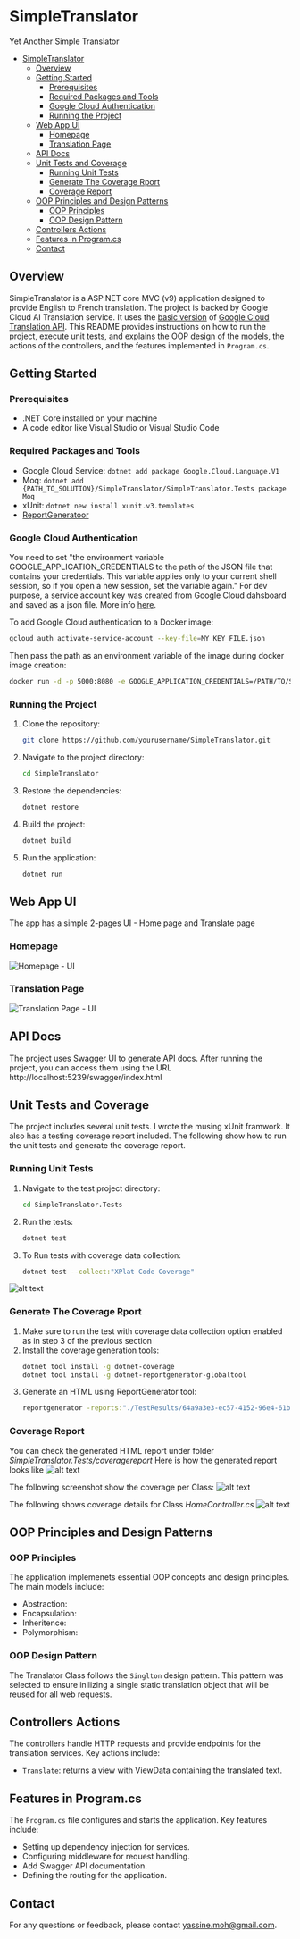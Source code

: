 
# SimpleTranslator
Yet Another Simple Translator


- [SimpleTranslator](#simpletranslator)
  - [Overview](#overview)
  - [Getting Started](#getting-started)
    - [Prerequisites](#prerequisites)
    - [Required Packages and Tools](#required-packages-and-tools)
    - [Google Cloud Authentication](#google-cloud-authentication)
    - [Running the Project](#running-the-project)
  - [Web App UI](#web-app-ui)
    - [Homepage](#homepage)
    - [Translation Page](#translation-page)
  - [API Docs](#api-docs)
  - [Unit Tests and Coverage](#unit-tests-and-coverage)
    - [Running Unit Tests](#running-unit-tests)
    - [Generate The Coverage Rport](#generate-the-coverage-rport)
    - [Coverage Report](#coverage-report)
  - [OOP Principles and Design Patterns](#oop-principles-and-design-patterns)
    - [OOP Principles](#oop-principles)
    - [OOP Design Pattern](#oop-design-pattern)
  - [Controllers Actions](#controllers-actions)
  - [Features in Program.cs](#features-in-programcs)
  - [Contact](#contact)

## Overview
SimpleTranslator is a ASP.NET core MVC (v9) application designed to provide English to French translation. The project is backed by Google Cloud AI Translation service. It uses the [basic version](https://cloud.google.com/translate/docs/basic/translating-text) of [Google Cloud Translation API](https://console.cloud.google.com/apis/api/translate.googleapis.com/metrics?hl=en&inv=1&invt=AbruXA&project=rival-translator). This README provides instructions on how to run the project, execute unit tests, and explains the OOP design of the models, the actions of the controllers, and the features implemented in `Program.cs`.

## Getting Started

### Prerequisites
- .NET Core installed on your machine
- A code editor like Visual Studio or Visual Studio Code

### Required Packages and Tools
- Google Cloud Service: ```dotnet add package Google.Cloud.Language.V1```
- Moq: ```dotnet add {PATH_TO_SOLUTION}/SimpleTranslator/SimpleTranslator.Tests package Moq```
- xUnit: ```dotnet new install xunit.v3.templates```
- [ReportGeneratoor](https://github.com/danielpalme/ReportGenerator)

### Google Cloud Authentication
You need to set "the environment variable GOOGLE_APPLICATION_CREDENTIALS to the path of the JSON file that contains your credentials. This variable applies only to your current shell session, so if you open a new session, set the variable again." For dev purpose, a service account key was created from Google Cloud dahsboard and saved as a json file.
More info [here](https://cloud.google.com/docs/authentication/set-up-adc-local-dev-environment#local-key).

To add Google Cloud authentication to a Docker image:
```sh
gcloud auth activate-service-account --key-file=MY_KEY_FILE.json
```

Then pass the path as an environment variable of the image during docker image creation:
```sh
docker run -d -p 5000:8080 -e GOOGLE_APPLICATION_CREDENTIALS=/PATH/TO/SERVICE/ACCOUNT/KEY/FILE/rival-translator-e11f22b79f4b.json simple-translator-image 
```

### Running the Project
1. Clone the repository:
    ```sh
    git clone https://github.com/yourusername/SimpleTranslator.git
    ```
2. Navigate to the project directory:
    ```sh
    cd SimpleTranslator
    ```
3. Restore the dependencies:
    ```sh
    dotnet restore
    ```
4. Build the project:
    ```sh
    dotnet build
    ```
5. Run the application:
    ```sh
    dotnet run
    ```

## Web App UI
The app has a simple 2-pages UI - Home page and Translate page

### Homepage
![Homepage - UI](https://github.com/user-attachments/assets/2ac7d313-a5fb-419c-922e-b3cd84e6f866)

### Translation Page
![Translation Page - UI](https://github.com/user-attachments/assets/cfb494b0-fd64-4452-a398-136362b7fb15)

## API Docs
The project uses Swagger UI to generate API docs. After running the project, you can access them using the URL http://localhost:5239/swagger/index.html


## Unit Tests and Coverage
The project includes several unit tests. I wrote the musing xUnit framwork. It also has a testing coverage report included. The following show how to run the unit tests and generate the coverage report.

### Running Unit Tests
1. Navigate to the test project directory:
    ```sh
    cd SimpleTranslator.Tests
    ```
2. Run the tests:
    ```sh
    dotnet test
    ```
3. To Run tests with coverage data collection:
    ```sh
    dotnet test --collect:"XPlat Code Coverage"
    ```
![alt text](https://github.com/user-attachments/assets/b717f249-0a34-4676-9e94-4e4a803c32fe)

### Generate The Coverage Rport
1. Make sure to run the test with coverage data collection option enabled as in step 3 of the previous section
2. Install the coverage generation tools:
    ```sh
    dotnet tool install -g dotnet-coverage
    dotnet tool install -g dotnet-reportgenerator-globaltool
    ```
3. Generate an HTML using ReportGenerator tool:
    ```sh
    reportgenerator -reports:"./TestResults/64a9a3e3-ec57-4152-96e4-61b67fed056a/coverage.cobertura.xml" -targetdir:"coveragereport" -reporttypes:Html
    ```
### Coverage Report
You can check the generated HTML report under folder *SimpleTranslator.Tests/coveragereport* Here is how the generated report looks like
![alt text](https://github.com/user-attachments/assets/cfafff8e-314f-4883-bb88-7c0394b2c7c9)

The following screenshot show the coverage per Class:
![alt text](https://github.com/user-attachments/assets/e4b92630-1651-44e4-a30b-a3b352d827d6)

The following shows coverage details for Class *HomeController.cs*
![alt text](https://github.com/user-attachments/assets/613d8333-cc3a-4b45-948a-74f354276ef0)

## OOP Principles and Design Patterns
### OOP Principles
The application implemenets essential OOP concepts and design principles. The main models include:
- Abstraction:
- Encapsulation:
- Inheritence: 
- Polymorphism:

### OOP Design Pattern
The Translator Class follows the `Singlton` design pattern. This pattern was selected to ensure inilizing a single static translation object that will be reused for all web requests.


## Controllers Actions
The controllers handle HTTP requests and provide endpoints for the translation services. Key actions include:
- `Translate`: returns a view with ViewData containing the translated text.

## Features in Program.cs
The `Program.cs` file configures and starts the application. Key features include:
- Setting up dependency injection for services.
- Configuring middleware for request handling.
- Add Swagger API documentation.
- Defining the routing for the application.

## Contact
For any questions or feedback, please contact yassine.moh@gmail.com.
